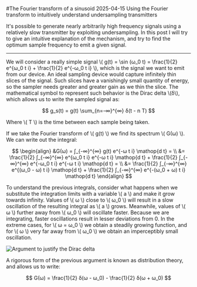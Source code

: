 #The Fourier transform of a sinusoid
2025-04-15
Using the Fourier transform to intuitively understand undersampling transmitters

It's possible to generate nearly arbitrarily high frequency signals using a relatively slow transmitter by exploiting undersampling. In this post I will try to give an intuitive explanation of the mechanism, and try to find the optimum sample frequency to emit a given signal.

---


We will consider a really simple signal \\( g(t) = \sin (ω_0 t) = \frac{1}{2} e^{ω_0 t i} + \frac{1}{2} e^{-ω_0 t i} \\), which is the signal we want to emit from our device. An ideal sampling device would capture infinitely thin slices of the signal. Such slices have a vanishingly small quantity of energy, so the sampler needs greater and greater gain as we thin the slice. The mathematical symbol to represent such behavior is the Dirac delta \\(δ\\), which allows us to write the sampled signal as:

$$
    g_s(t) = g(t) \sum_{n=-∞}^{∞} δ(t - n T)
$$

Where \\( T \\) is the time between each sample being taken. 

If we take the Fourier transform of \\( g(t) \\) we find its spectrum \\( G(ω) \\). We can write out the integral:

$$
    \begin{align}
    &G(ω) = ∫_{-∞}^{∞} g(t) e^{-ω t i} \mathop{d t} = \\
    &= \frac{1}{2} ∫_{-∞}^{∞} e^{ω_0 t i} e^{-ω t i} \mathop{d t} + \frac{1}{2} ∫_{-∞}^{∞} e^{-ω_0 t i} e^{-ω t i} \mathop{d t} = \\
    &= \frac{1}{2} ∫_{-∞}^{∞} e^{(ω_0 - ω) t i} \mathop{d t} + \frac{1}{2} ∫_{-∞}^{∞} e^{-(ω_0 + ω) t i} \mathop{d t}
    \end{align}
$$

To understand the previous integrals, consider what happens when we substitute the integration limits with a variable \\( a \\) and make it grow towards infinity. Values of \\( ω \\) close to \\( ω_0 \\) will result in a slow oscillation of the resulting integral as \\( a \\) grows. Meanwhile, values of \\( ω \\) further away from \\( ω_0 \\) will oscillate faster. Because we are integrating, faster oscillations result in lesser deviations from 0. In the extreme cases, for \\( ω = ω_0 \\) we obtain a steadily growing function, and for \\( ω \\) very far away from \\( ω_0 \\) we obtain an imperceptibly small oscillation.

![Argument to justify the Dirac delta](./fourier1img/1.svg)




A rigorous form of the previous argument is known as distribution theory, and allows us to write:

$$
    G(ω) = \frac{1}{2} δ(ω - ω_0) - \frac{1}{2} δ(ω + ω_0)
$$
